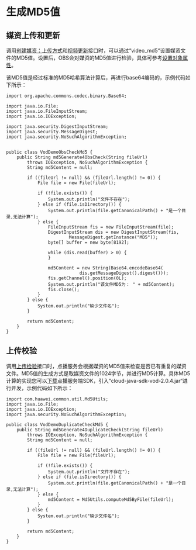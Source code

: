 # 生成MD5值<a name="vod_04_0212"></a>

## 媒资上传和更新<a name="section1556644615814"></a>

调用[创建媒资：上传方式](创建媒资-上传方式.md)和[视频更新](视频更新.md)接口时，可以通过“video\_md5“设置媒资文件的MD5值。设置后，OBS会对媒资的MD5值进行检验，具体可参考[设置对象属性](https://support.huaweicloud.com/sdk-ios-devg-obs/obs_27_0405.html)。

该MD5值是经过标准的MD5哈希算法计算后，再进行base64编码的，示例代码如下所示：

```
import org.apache.commons.codec.binary.Base64;

import java.io.File;
import java.io.FileInputStream;
import java.io.IOException;

import java.security.DigestInputStream;
import java.security.MessageDigest;
import java.security.NoSuchAlgorithmException;


public class VodDemoObsCheckMd5 {
    public String md5Generate4ObsCheck(String fileUrl)
        throws IOException, NoSuchAlgorithmException {
        String md5Content = null;

        if ((fileUrl != null) && (fileUrl.length() != 0)) {
            File file = new File(fileUrl);

            if (!file.exists()) {
                System.out.println("文件不存在");
            } else if (file.isDirectory()) {
                System.out.println(file.getCanonicalPath() + "是一个目录,无法计算");
            } else {
                FileInputStream fis = new FileInputStream(file);
                DigestInputStream dis = new DigestInputStream(fis,
                        MessageDigest.getInstance("MD5"));
                byte[] buffer = new byte[8192];

                while (dis.read(buffer) > 0) {
                }

                md5Content = new String(Base64.encodeBase64(
                            dis.getMessageDigest().digest()));
                fis.getChannel().position(0L);
                System.out.println("该文件MD5为： " + md5Content);
                fis.close();
            }
        } else {
            System.out.println("缺少文件名");
        }

        return md5Content;
    }
}

```

## 上传校验<a name="section575102165412"></a>

调用[上传检验](上传检验.md)接口时，点播服务会根据媒资的MD5值来检查是否已有重复的媒资文件。MD5值的生成方式是取媒资文件的1024字节，并进行MD5计算。具体MD5计算的实现您可以[下载](https://support.huaweicloud.com/ssdk-vod/vod_05_0074.html)点播服务端SDK，引入“cloud-java-sdk-vod-2.0.4.jar“进行开发，示例代码如下所示：

```
import com.huawei.common.util.Md5Utils;
import java.io.File;
import java.io.IOException;
import java.security.NoSuchAlgorithmException;

public class VodDemoDuplicateCheckMd5 {
    public String md5Generate4DuplicateCheck(String fileUrl)
        throws IOException, NoSuchAlgorithmException {
        String md5Content = null;

        if ((fileUrl != null) && (fileUrl.length() != 0)) {
            File file = new File(fileUrl);

            if (!file.exists()) {
                System.out.println("文件不存在");
            } else if (file.isDirectory()) {
                System.out.println(file.getCanonicalPath() + "是一个目录,无法计算");
            } else {
                md5Content = Md5Utils.computeMd5ByFile(fileUrl);
            }
        } else {
            System.out.println("缺少文件名");
        }

        return md5Content;
    }
}
```

